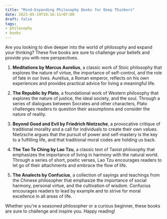 ```yaml
---
title: "Mind-Expanding Philosophy Books for Deep Thinkers"
date: 2023-05-19T19:16:11+07:00
draft: false
tags:
- philosophy
- books
---
```


Are you looking to dive deeper into the world of philosophy and expand your thinking? These five books are sure to challenge your beliefs and provide you with new perspectives.

1. **Meditations by Marcus Aurelius**, a classic work of Stoic philosophy that explores the nature of virtue, the importance of self-control, and the role of fate in our lives. Aurelius, a Roman emperor, reflects on his own experiences and provides practical advice for living a meaningful life.

2. **The Republic by Plato**, a foundational work of Western philosophy that explores the nature of justice, the ideal society, and the soul. Through a series of dialogues between Socrates and other characters, Plato challenges readers to question their assumptions and consider the nature of reality.

3. **Beyond Good and Evil by Friedrich Nietzsche**, a provocative critique of traditional morality and a call for individuals to create their own values. Nietzsche argues that the pursuit of power and self-mastery is the key to a fulfilling life, and that traditional moral codes are holding us back.

4. **The Tao Te Ching by Lao Tzu**, a classic text of Taoist philosophy that emphasizes the importance of living in harmony with the natural world. Through a series of short, poetic verses, Lao Tzu encourages readers to let go of their attachments and embrace the flow of life.

5. **The Analects by Confucius**, a collection of sayings and teachings from the Chinese philosopher that emphasize the importance of social harmony, personal virtue, and the cultivation of wisdom. Confucius encourages readers to lead by example and to strive for moral excellence in all areas of life.

Whether you're a seasoned philosopher or a curious beginner, these books are sure to challenge and inspire you. Happy reading!